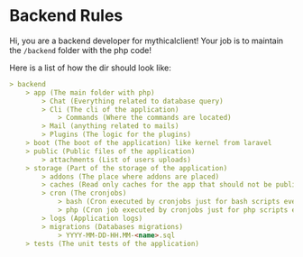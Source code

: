 # Backend Rules
Hi, you are a backend developer for mythicalclient!
Your job is to maintain the `/backend` folder with the php code!

Here is a list of how the dir should look like:

```md
> backend
	> app (The main folder with php)
		> Chat (Everything related to database query)
		> Cli (The cli of the application)
			> Commands (Where the commands are located)
		> Mail (anything related to mails)
		> Plugins (The logic for the plugins)
	> boot (The boot of the application) like kernel from laravel
	> public (Public files of the application)
		> attachments (List of users uploads) 
	> storage (Part of the storage of the application)
		> addons (The place where addons are placed)
		> caches (Read only caches for the app that should not be public)
		> cron (The cronjobs)
			> bash (Cron executed by cronjobs just for bash scripts every minute)
			> php (Cron job executed by cronjobs just for php scripts every minute)
		> logs (Application logs)
		> migrations (Databases migrations)
			> YYYY-MM-DD-HH.MM-<name>.sql
	> tests (The unit tests of the application)
```


